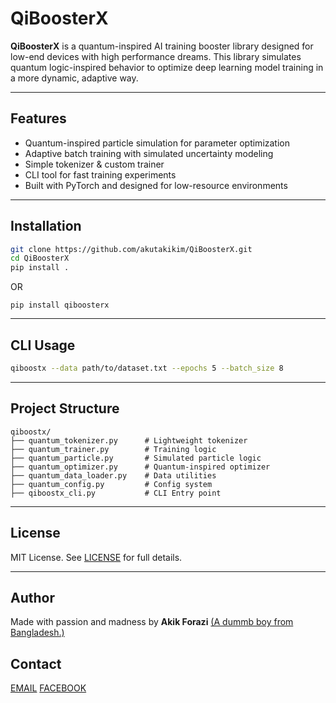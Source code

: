 # QiBoosterX

**QiBoosterX** is a quantum-inspired AI training booster library designed for low-end devices with high performance dreams. This library simulates quantum logic-inspired behavior to optimize deep learning model training in a more dynamic, adaptive way.

---

## Features

- Quantum-inspired particle simulation for parameter optimization
- Adaptive batch training with simulated uncertainty modeling
- Simple tokenizer & custom trainer
- CLI tool for fast training experiments
- Built with PyTorch and designed for low-resource environments

---

## Installation

```bash
git clone https://github.com/akutakikim/QiBoosterX.git
cd QiBoosterX
pip install .
```
OR

```pip install qiboosterx```


---

## CLI Usage

```bash
qiboostx --data path/to/dataset.txt --epochs 5 --batch_size 8
```

---

## Project Structure

```
qiboostx/
├── quantum_tokenizer.py      # Lightweight tokenizer
├── quantum_trainer.py        # Training logic
├── quantum_particle.py       # Simulated particle logic
├── quantum_optimizer.py      # Quantum-inspired optimizer
├── quantum_data_loader.py    # Data utilities
├── quantum_config.py         # Config system
├── qiboostx_cli.py           # CLI Entry point
```

---

## License

MIT License. See [LICENSE](LICENSE) for full details.

---

## Author

Made with passion and madness by **Akik Forazi** [(A dummb boy from Bangladesh.)](https://www.qairev.42web.io)

## Contact

[EMAIL](akikforaziinchaos@gmail.com)
[FACEBOOK](https://www.facebook.com/share/16BEFdtR3y/)
